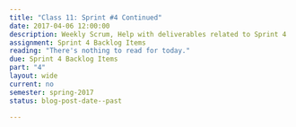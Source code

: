 ```yaml
---
title: "Class 11: Sprint #4 Continued"
date: 2017-04-06 12:00:00
description: Weekly Scrum, Help with deliverables related to Sprint 4
assignment: Sprint 4 Backlog Items
reading: "There's nothing to read for today."
due: Sprint 4 Backlog Items
part: "4"
layout: wide
current: no
semester: spring-2017
status: blog-post-date--past

---
```

